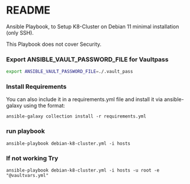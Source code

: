 # README

Ansible Playbook, to Setup K8-Cluster on Debian 11 minimal installation (only SSH).

This Playbook does not cover Security.

### Export ANSIBLE_VAULT_PASSWORD_FILE for Vaultpass
```bash
export ANSIBLE_VAULT_PASSWORD_FILE=./.vault_pass
```

### Install Requirements
You can also include it in a requirements.yml file and install it via ansible-galaxy using the format:
```
ansible-galaxy collection install -r requirements.yml
```


### run playbook
```
ansible-playbook debian-k8-cluster.yml -i hosts
```

### If not working Try
```
ansible-playbook debian-k8-cluster.yml -i hosts -u root -e "@vaultvars.yml"
```

